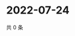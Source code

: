 # 2022-07-24

共 0 条

<!-- BEGIN WEIBO -->
<!-- 最后更新时间 Sun Jul 24 2022 23:15:59 GMT+0800 (China Standard Time) -->

<!-- END WEIBO -->
